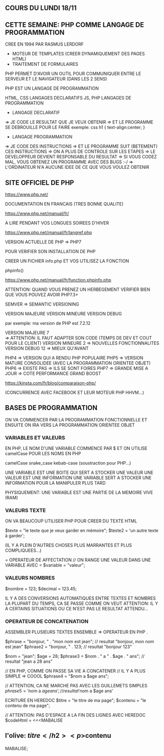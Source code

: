 ## COURS DU LUNDI 18/11

## CETTE SEMAINE: PHP COMME LANGAGE DE PROGRAMMATION


CREE EN 1994 PAR RASMUS LERDORF

* MOTEUR DE TEMPLATES (CREER DYNAMIQUEMENT DES PAGES HTML)
* TRAITEMENT DE FORMULAIRES

PHP PERMET D'AVOIR UN OUTIL POUR COMMUNIQUER ENTRE LE SERVEUR ET LE NAVIGATEUR
(DANS LES 2 SENS)

PHP EST UN LANGAGE DE PROGRAMMATION

HTML, CSS       LANGAGES DECLARATIFS
JS, PHP         LANGAGES DE PROGRAMMATION

* LANGAGE DECLARATIF  

=> JE CODE LE RESULTAT QUE JE VEUX OBTENIR
=> ET LE PROGRAMME SE DEBROUILLE POUR LE FAIRE
exemple: css 
h1 {
    text-align:center;
}

* LANGAGE PROGRAMMATION

=> JE CODE DES INSTRUCTIONS
=> ET LE PROGRAMME SUIT (BETEMENT) CES INSTRUCTIONS
=> ON A PLUS DE CONTROLE SUR LES ETAPES
=> LE DEVELOPPEUR DEVIENT RESPONSABLE DU RESULTAT
=> SI VOUS CODEZ MAL, VOUS OBTENEZ UN PROGRAMME AVEC DES BUGS :-/
=> L'ORDINATEUR N'A AUCUNE IDEE DE CE QUE VOUS VOULEZ OBTENIR

## SITE OFFICIEL DE PHP

https://www.php.net/

DOCUMENTATION EN FRANCAIS (TRES BONNE QUALITE)

https://www.php.net/manual/fr/


A LIRE PENDANT VOS LONGUES SOIREES D'HIVER

https://www.php.net/manual/fr/langref.php

VERSION ACTUELLE DE PHP => PHP7

POUR VERIFIER SON INSTALLATION DE PHP

CREER UN FICHIER info.php
ET VOS UTILISEZ LA FONCTION

phpinfo()

https://www.php.net/manual/fr/function.phpinfo.php


ATTENTION: 
QUAND VOUS PRENEZ UN HERBEGEMENT VERIFIER BIEN QUE VOUS POUVEZ AVOIR PHP7.3+

SEMVER  => SEMANTIC VERSIONING

VERSION MAJEURE
VERSION MINEURE
VERSION DEBUG

par exemple: ma version de PHP est 7.2.12

VERSION MAJEURE     7       
    => ATTENTION: IL FAUT ADAPTER SON CODE (TEMPS DE DEV ET COUT POUR LE CLIENT)
VERSION MINEURE     2
    => NOUVELLES FONCTIONNALITES
VERSION DEBUG       12
    => MIEUX QU'AVANT

PHP4    => VERSION QUI A RENDU PHP POPULAIRE
PHP5    => VERSION MATURE CONSOLIDEE (AVEC LA PROGRAMMATION ORIENTEE OBJET)
PHP6    => EXISTE PAS => ILS SE SONT FOIRES
PHP7    => GRANDE MISE A JOUR => COTE PERFORMANCE GRAND BOOST

https://kinsta.com/fr/blog/comparaison-php/

(CONCURRENCE AVEC FACEBOOK ET LEUR MOTEUR PHP HHVM...)

## BASES DE PROGRAMMATION

ON VA COMMENCER PAR LA PROGRAMMATION FONCTIONNELLE
ET ENSUITE ON IRA VERS LA PROGRAMMATION ORIENTEE OBJET


### VARIABLES ET VALEURS

EN PHP, LE NOM D'UNE VARIABLE COMMENCE PAR $
ET ON UTILISE camelCase POUR LES NOMS EN PHP

camelCase
snake_case
kebab-case (soustraction pour PHP...)

UNE VARIABLE EST UNE BOITE QUI SERT A STOCKER UNE VALEUR
UNE VALEUR EST UNE INFORMATION
UNE VARIABLE SERT A STOCKER UNE INFORMATION POUR LA MANIPULER PLUS TARD

PHYSIQUEMENT: UNE VARIABLE EST UNE PARTIE DE LA MEMOIRE VIVE (RAM)

### VALEURS TEXTE

ON VA BEAUCOUP UTILISER PHP POUR CREER DU TEXTE HTML

$texte  = "le texte que je veux garder en mémoire";
$texte2 = 'un autre texte à garder'; 

(IL Y A PLEIN D'AUTRES CHOSES PLUS MARRANTES ET PLUS COMPLIQUEES...)

=   OPERATEUR DE AFFECTATION
// ON RANGE UNE VALEUR DANS UNE VARIABLE AVEC =
$variable = "valeur";


### VALEURS NOMBRES

$nombre     = 123;
$decimal    = 123.45;

IL Y A DES CONVERSIONS AUTOMATIQUES ENTRE TEXTES ET NOMBRES
LA PLUPART DU TEMPS, CA SE PASSE COMME ON VEUT
ATTENTION: IL Y A CERTAINS SITUATIONS OU CE N'EST PAS LE RESULTAT ATTENDU...


### OPERATEUR DE CONCATENATION

ASSEMBLER PLUSIEURS TEXTES ENSEMBLE
=> OPERATEUR EN PHP     .

$phrase = "bonjour, " . "mon nom est jean";    // resultat "bonjour, mon nom est jean"
$phrase2 = "bonjour, " . 123;                   // resultat "bonjour 123"

$nom    = "jean";
$age    = 28;
$phrase3 = $nom . " a " . $age . " ans";        // resultat "jean a 28 ans"

// EN PHP, COMME ON PASSE SA VIE A CONCATENER
// IL Y A PLUS SIMPLE => COOOL
$phrase4 = "$nom a $age ans";

// ATTENTION, CA NE MARCHE PAS AVEC LES GUILLEMETS SIMPLES
$phrase5 = '$nom a $age ans';       // resultat '$nom a $age ans'

ECRITURE EN HEREDOC
$titre = "le titre de ma page";
$contenu = "le contenu de ma page";

// ATTENTION: PAS D'ESPACE A LA FIN DES LIGNES AVEC HEREDOC
$codeHtml =
<<<MABALISE
    <article class="monArticle">
        <h2>l'olive: $titre</h2>
        <p>$contenu</p>
    </article>
MABALISE;



























































